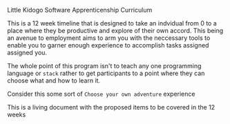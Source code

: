 Little Kidogo Software Apprenticenship Curriculum

This is a 12 week timeline that is designed to take an indvidual from 0 to a place where they be productive and explore of their own accord. This being an avenue to employment aims to arm you with the neccessary tools to enable you to garner enough experience to accomplish tasks assigned assigned you.

The whole point of this program isn't to teach any one programming language or `stack` rather to get participants to a point where they can choose what and how to learn it.

Consider this some sort of `Choose your own adventure` experience


This is a living document with the proposed items to be covered in the 12 weeks


